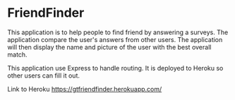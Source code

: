 # FriendFinder
This application is to help people to find friend by answering a surveys.
The application compare the user's answers from other users.
The application will then display the name and picture of the user with the best overall match. 

This application use Express to handle routing. It is deployed to Heroku so other users can fill it out.

Link to Heroku https://gtfriendfinder.herokuapp.com/

